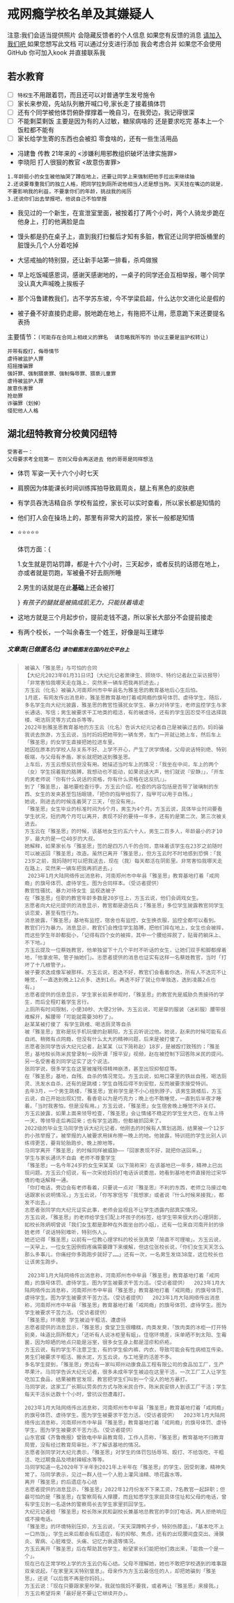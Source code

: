 # 戒网瘾学校名单及其嫌疑人

注意:我们会适当提供照片 会隐藏反馈者的个人信息 如果您有反馈的消息  [请加入我们吧 ](https://kook.top/4YdfR8) 如果您想写此文档 可以通过分支进行添加 我会考虑合并 如果您不会使用GitHub 你可加入kook 并直接联系我

## 若水教育

- [ ] `特权生`不用跟着罚，而且还可以对普通学生发号施令
- [ ] 家长来参观，先站队列散开喊口号,家长走了接着搞体罚
- [ ] 还有个同学被他体罚俯卧撑撑着一晚自习，在我旁边，我记得很深
- [ ] 不能剩菜剩饭 主要是因为有的人过敏，糖尿病啥的 还是要求吃完 基本上一个饭粒都不能有
- [ ] 家长给学生寄的东西也会被扣 零食啥的，还有一些生活用品

- 冯建鲁 传教 21年来的  <涉嫌利用邪教组织破坏法律实施罪>
- 李晓阳 打人很狠的教官 <故意伤害罪>

```
1.年龄挺小的女生被他抽哭了蹲在地上，还要让同学上来强制把他手拉出来继续抽
2.还说要尊重我们的独立人格，把同学拉到厕所说他相当人还是想当狗。天天挂在嘴边的就是，不要影响我的利益，不要拿你们的年龄，挑战我的阅历
3.还说你们出去举报吧，他说自己不怕举报
```

- 我见过的一个新生，在宣泄室里面，被按着打了两个小时，两个人骑龙步跪在他身上，打的他满脸是血

- 馒头都是扔在桌子上，直到我打扫餐后才知有多脏，教官还让同学把饭桶里的脏馒头几个人分着吃掉
- 大惩戒抽的特别狠，还让新手站第一排看，杀鸡做猴
- 早上吃饭喊感恩词，感谢天感谢地的，一桌子的同学还会互相举报，哪个同学没认真大声喊晚上挨板子
- 那个冯鲁建教我们，古不学苏东坡，今不学梁启超，什么达尔文进化论是假的
- 被子叠不好直接扔走廊，脱地跪在地上，有拖把不让用，愿意跪下来还要提名表扬

主要情节：`(可能存在合同上相歧义的罪名  请忽略我所写的 协议主要是监护权转让)`

```
并带有殴打，侮辱情节
虐待被监护人罪
招摇撞骗罪
强奸罪、强制猥亵罪、强制侮辱罪、猥亵儿童罪
虐待被监护人罪
故意伤害罪
抢劫罪
诈骗罪（划掉）
侵犯他人人格 
```



## 湖北纽特教育分校黄冈纽特

```
受害者一：
父母要求考全班第一 否则父母会再送进去 他的哥哥是同样想法
```

- 体罚  军姿一天十六个小时七天

- 肩膀因为体能课长时间训练挥拍导致肩周炎，腿上有黑色的皮肤疤

- 有学员吞洗洁精自杀 学校有监控，家长可以实时查看，所以家长都是知情的

- 他们打人会在操场上的，那里有非常大的监控，家长一般都是知情

- ⭐⭐⭐⭐⭐

  体罚方面：{

  1.女生就是罚站罚蹲，都是十六个小时，三天起步，或者反抗的话摁在地上，亦或者就是罚跑，军被叠不好去厕所睡

  2.男生的话就是在此**基础**上还会被打

  }       *有孩子的腿就是被搞成肌无力，只能扶着墙走*

- 这地方就是三个月起步价，提前走钱不退，所以家长大部分不会提前接走

- 有两个校长，一个叫余春生一个姓王，好像是叫王建华





##### 文章类(已做匿名化)  `请勿截图发在国内社交平台上`

> ```
> 被骗入「雅圣思」与可怕的合同
> 【大纪元2023年01月31日讯】（大纪元记者萧律生、顾晓华、特约记者赵立采访报导）
> 「非常害怕我哪天走在路上，突然来一辆车把我再抓进去。」
> 方玉云（化名）被骗入河南郑州市中牟县名为雅圣思的教育基地后心生后怕。
> 1月底，有网友传出消息称，雅圣思教育基地打着戒网瘾的旗号体罚、虐待学生。随后，多名学生向大纪元披露，雅圣思的教官性骚扰女学生、暴力对待学生，老师监控学生与家长通话、写信；男生被要求干工地类的粗活，有的被虐待，还有的学生因忍受不住选择跳楼、喝洁厕灵等方式自杀等等。
> 2022年到雅圣思教育基地的方玉云（化名）告诉大纪元记者自己是被骗过去的。妈妈骗我说去旅游，方玉云说，当时妈妈把她带到一辆车旁，车门一开就让她上车，然后车上「雅圣思」的女学生直接把她拉进车里。
> 她因在原本的学校人际关系不好、上学不开心，产生了厌学情绪，父母说话特别绝、特别极端，与父母有矛盾，家长就把她送到雅圣思。
> 上车后，方玉云想反抗但没有用。她描述当时车上的情况：「我坐在中间，车上的两个（女）学生拐着我的胳膊，我想动也不能动，如果说话大声，他们就说『安静』」，「开车的男老师说『你有什么说话的资格，你有什么资格在这反抗』」。
> 到了「雅圣思」，基地要检查行李。方玉云介绍，检查的内容包括是否带了玻璃制的东西、女生的发夹甚至包括眼镜，「把你的指甲给剪了，指甲可以用于自残。」
> 她说，刚进去的时候连着哭了三天，「但没有用」。
> 「雅圣思」女生毕业的标准时间为6个月，男生为4个月。方玉云说，具体毕业时间要看学生状况，短的两个月可以离开，表现不好的要待一年多，还有的是第二次、第三次被关进去。
> 方玉云在「雅圣思」的时候，该基地女生约五六十人，男生二百多人，年龄最小的才10岁，最大的是一位40岁的大叔。
> 她解释，如果家长与「雅圣思」签的是四万八千的合同，意味着该学生在23岁之前随时可以被送回「雅圣思」改造。虽然已离开「雅圣思」，但方玉云时不时地感到恐惧：「我23岁之前，我妈随时可以把我送去，现在（我）每天都活在阴影里。非常害怕我哪天走在路上，突然来一辆车把我再抓进去。」
>  2023年1月大陆网络传出消息称，河南郑州市中牟县「雅圣思」教育基地打着「戒网瘾」的旗号体罚、虐待学生。图为合同样本。（受访者提供） 
> 教官性骚扰、暴力对待女生 监视迭被子
> 在「雅圣思」任职的教官年龄多数是20岁往上，方玉云说，他们会调戏女生。
> 志愿者向大纪元提供的消息显示，教官都是退伍兵；「雅圣思」多位学生披露教官同学生谈恋爱，甚至有性行为。
> 消息披露，「雅圣思」基地有监控，宿舍也有监控，女生换衣服，监控全都可以看到。
> 教官们行为暴力。消息显示，教官们会拽住学生胳膊，把他们摔在地上，女生也会被摔，而这些学生年龄都挺小，「记得有四个女的被摔，其中一个腰给摔脱了，贴膏药躺床上、不下地。」
> 方玉云提及一位蔡姓教官，他单独留下十几个平时不听话的女生，让她们双手和脚都撑着地，「他拿皮带、管子抽她们」。志愿者提供的消息也证实有这样一名蔡姓教官，当时「打坏了十几根管子」。
> 被子要求迭成像军被那样。方玉云说，若迭不好，教官们会看着你迭，所有人不迭完不让睡觉，「一直迭到晚上12点多、迭到1点。再迭不好了就让你单独迭，迭到凌晨2点也有。」
> 志愿者提供的信息显示，学生家长前来参观时，「雅圣思」的教官先是威胁负责接待的学生，而后全程盯着学生言行。
> 上厕所有时间限制，小便30秒、大便2分钟。方玉云说，可是穿的服装（迷彩服）腰带很难解开，解腰带「可能就需要30秒了」。
> 赵某某被打傻了 有学生跳楼、喝洁厕灵等自杀
> 被「雅圣思」宣称是玩手机玩傻的赵朝阳，方玉云听说过他。她说，赵来的时候可能有点自闭、稍微有点网瘾，但没有什么太大的精神问题，后来是被打傻了。
> 志愿者张同学告诉大纪元记者，赵某某（以下简称赵）18岁，是被殴打致残的；「雅圣思」基地校长陈米民曾录制一段所谓「报平安」视频，赵在被控制下回答陈米民的提问。另一名受害者刘同学证实了这个说法。
> 张同学说，很多学生在这里被摧残得精神崩溃，甚至出现抑郁症等。
> 在「雅圣思」基地，自残、自杀的情况常见。方玉云说，如用口罩里的铁丝自残，喝洁厕灵、洗发水自杀，还有的是跳楼；学生自残后得不到安慰，反而被要求接受特训。
> 去年3月，一个男生跳楼，「雅圣思」宣称学生是不小心扭到脖子。该男生跳楼后，方玉云说，自己开始出现幻觉，看香皂以为是巧克力；晚上也不敢睡觉，一直到后半夜才睡着。「当时我害怕，但是没有用。」方玉云说，「雅圣思」女生宿舍晚上睡觉不许关灯。
> 方玉云披露，如果上面来领导检查，「雅圣思」会让情绪不稳定的学生坐大巴，在车上待一天，等领导走后再回来；也有学生逃跑，但都被抓回来了。
> 2022级的毕业生马同学告诉大纪元记者，他刚去的时候有人策划逃跑，结果被一个12岁的小孩举报了。被举报的人被要求用抹布擦一晚上的地。他披露，特训班的学生比别人训练得更苦，要背轮胎跑步、晚上擦地等。
> 马同学离开「雅圣思」的时候同样被威胁——「回家表现不好，就把你送回来。」
> 学生与家长通讯不自由 老师不尊重学生
> 「雅圣思」一名今年24岁的女生宋某某（以下简称宋）在该基地已一年多，精神上已出现问题。方玉云介绍说，有一次宋给妈妈打电话诉说委屈，她看到基地老师直接抢过宋华倩的电话解释一通。
> 「你打电话，旁边会有老师看着，只要说一点对『雅圣思』不利的东西，老师立马接过电话跟家长说明情况。」方玉云说，「你写家信写『我想家』或者说『什么时候来接我』，都发不出去。」
> 志愿者张同学向大纪元证实此事，老师会监视且不让学生透露内部真实情况。
> 方玉云说，「雅圣思」的老师给学生们配上坏孩子的标签，给学生带来很大的心理阴影，如校长陈炳明曾说「我们女生都是那种在外面坐台的小姐」，还有一位来自河南开封的徐姓老师「说话特别难听，特别伤人」。
> 她还记得「雅圣思」以前有一位教心理学科的校长张真荣「简直不可理喻」。方玉云说，一天早上，一位女生因例假疼痛需要蹲下来缓解，但这位张校长说，「你们女生天天怎么那么多事儿，你痛经你多跑跑步就好了……」还有一次，一名男生发烧38度，这位校长也让该男生跑步。
> 
>  2023年1月大陆网络传出消息称，河南郑州市中牟县「雅圣思」教育基地打着「戒网瘾」的旗号体罚、虐待学生。图为学生被要求干苦力活。（受访者提供）  2023年1月大陆网络传出消息称，河南郑州市中牟县「雅圣思」教育基地打着「戒网瘾」的旗号体罚、虐待学生。图为学生被要求干苦力活。（受访者提供）  2023年1月大陆网络传出消息称，河南郑州市中牟县「雅圣思」教育基地打着「戒网瘾」的旗号体罚、虐待学生。图为学生被要求干苦力活。（受访者提供） 
> 「雅圣思」环境差 学生被迫干粗活、遭虐待
> 志愿者提供的消息显示，「雅圣思」食堂卫生很糟糕，肉类发臭，「放肉类的冰柜一打开特别臭，味道比厕所都大」「还听有人说冰柜里有蛆」。住宿环境差，床单晒不到太阳、生霉菌，因为晾晒的地点只能是浴室，很多女生身上都是湿疹和疥疮。
> 方玉云说，有的学生不注意卫生，有的学生偷内裤、内衣，导致可能会有性病相互传染。
> 男生们被要求干粗活、搬水泥，方玉云说，与工地里的活差不多。
> 多名学生提到，「雅圣思」旁边有一家叫郑州动康食品工程有限公司的食品加工厂，生产苹果汁。马同学告诉大纪元记者，很多未成年学生被迫在这里干活，一次工厂工人让学生吃加工食品，结果被教官发现，教官把学生们叫到一个没人的地方暴打。
> 马同学说，这家工厂长期以劳务的方式与陈米民合作，陈米民安排人到该工厂干活；学生每天干活长达数十个小时，曾抗议但遭毒打。
> 
> 2023年1月大陆网络传出消息称，河南郑州市中牟县「雅圣思」教育基地打着「戒网瘾」的旗号体罚、虐待学生。图为学生被要求干苦力活。（受访者提供）  2023年1月大陆网络传出消息称，河南郑州市中牟县「雅圣思」教育基地打着「戒网瘾」的旗号体罚、虐待学生。图为学生被要求干苦力活。（受访者提供） 
> 山东官媒《齐鲁晚报》曾致电中牟县教育局，工作人员称，「雅圣思」教育基地不归教育局管，没有经过教育局审批，不了解该基地的情况。
> 志愿者张同学对大纪元表示，「雅圣思」对学生的体罚包括辱骂、殴打、不给饭吃、干粗活、吃过期食品及喷射辣椒水等等。
> 马同学知道一名2020年下半年到2021年上半年在「雅圣思」的学生，因受刺激，精神失常了。马同学表示，见过一群人往一个人脸上灌风油精、喷花露水等。
> 离开「雅圣思」的后遗症与心结
> 志愿者提供的消息显示，「雅圣思」2022年12月份发不下来工资，7名教官一起辞职；但最可怕的是「雅圣思」在警察局有人撑腰，而且知悉学生家庭具体住址和父母的电话，曾有学生见到一名退休的警察局长去学生家里抓回学生。
> 大纪元记者给「雅圣思」校长陈米民和副校长兼基地总教官的李剑打电话，两人拒绝响应或不接电话。
> 「雅圣思」的环境特别压抑，方玉云说，「天天深蹲鸭子步，特别伤膝盖」，「基本吃不上一口热饭」，学生出来后都会有后遗症，有的抑郁、焦虑，还有的出现腰间盘突出、滑膜炎、胃病、心脏难受、头痛、记忆力衰退等情况。
> 方玉云离开「雅圣思」后在帮助其他学生，盼望家长们能把他们救出来，「能救一个是一个」。
> 现在已在正常学校上学的方玉云仍有心结。父母不理解她，她也不敢把学校遇到的难事跟双亲说起，「在家里天天特别窒息」。母亲作为方玉云最信任的人，却把她骗到「雅圣思」，还说「以后我不再是你妈妈」。
> 方玉云说：「现在只要跟家里吵架，我就怕我妈不要我，或者再让『雅圣思』来接我。」
> 方玉云希望将来「最好是不要让它继续开办」。
> ```

